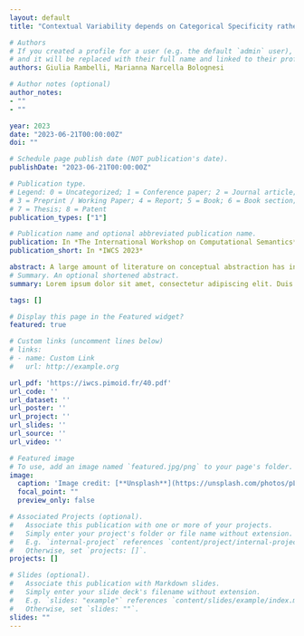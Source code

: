 ```yaml
---
layout: default
title: "Contextual Variability depends on Categorical Specificity rather than Conceptual Concreteness: A Distributional Investigation on Italian data"

# Authors
# If you created a profile for a user (e.g. the default `admin` user), write the username (folder name) here 
# and it will be replaced with their full name and linked to their profile.
authors: Giulia Rambelli, Marianna Narcella Bolognesi

# Author notes (optional)
author_notes:
- ""
- ""

year: 2023
date: "2023-06-21T00:00:00Z"
doi: ""

# Schedule page publish date (NOT publication's date).
publishDate: "2023-06-21T00:00:00Z"

# Publication type.
# Legend: 0 = Uncategorized; 1 = Conference paper; 2 = Journal article;
# 3 = Preprint / Working Paper; 4 = Report; 5 = Book; 6 = Book section;
# 7 = Thesis; 8 = Patent
publication_types: ["1"]

# Publication name and optional abbreviated publication name.
publication: In *The International Workshop on Computational Semantics*
publication_short: In *IWCS 2023*

abstract: A large amount of literature on conceptual abstraction has investigated the differences in contextual distribution (namely contextual variability) between abstract and concrete concept words (joy vs. apple), showing that abstract words tend to be used in a wide variety of linguistic contexts. In contrast, concrete words usually occur in a few very similar contexts. However, these studies do not take into account another process that affects both abstract and concrete concepts alike: specificity, that is, how inclusive a category is (ragdoll vs. mammal). We argue that the more a word is specific, the more its usage is tied to specific domains, and therefore its contextual variability is more limited compared to generic words. In this work, we used distributional semantic models to model the interplay between contextual variability measures and i) concreteness, ii) specificity, and iii) the interaction between the two variables. Distributional analyses on 662 Italian nouns showed that contextual variability is mainly explainable in terms of specificity or by the interaction between concreteness and specificity1 . In particular, the more specific a word is, the more its contexts will be close to it. In contrast, generic words have less related contexts, regardless of whether they are concrete or abstract.
# Summary. An optional shortened abstract.
summary: Lorem ipsum dolor sit amet, consectetur adipiscing elit. Duis posuere tellus ac convallis placerat. Proin tincidunt magna sed ex sollicitudin condimentum.

tags: []

# Display this page in the Featured widget?
featured: true

# Custom links (uncomment lines below)
# links:
# - name: Custom Link
#   url: http://example.org

url_pdf: 'https://iwcs.pimoid.fr/40.pdf'
url_code: ''
url_dataset: ''
url_poster: ''
url_project: ''
url_slides: ''
url_source: ''
url_video: ''

# Featured image
# To use, add an image named `featured.jpg/png` to your page's folder. 
image:
  caption: 'Image credit: [**Unsplash**](https://unsplash.com/photos/pLCdAaMFLTE)'
  focal_point: ""
  preview_only: false

# Associated Projects (optional).
#   Associate this publication with one or more of your projects.
#   Simply enter your project's folder or file name without extension.
#   E.g. `internal-project` references `content/project/internal-project/index.md`.
#   Otherwise, set `projects: []`.
projects: []

# Slides (optional).
#   Associate this publication with Markdown slides.
#   Simply enter your slide deck's filename without extension.
#   E.g. `slides: "example"` references `content/slides/example/index.md`.
#   Otherwise, set `slides: ""`.
slides: ""
---
```


